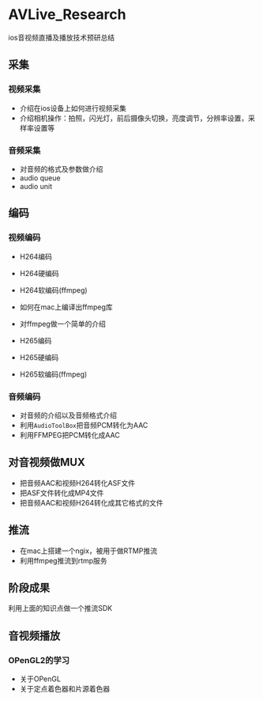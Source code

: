 # AVLive_Research
ios音视频直播及播放技术预研总结


## 采集 

### 视频采集 

* 介绍在ios设备上如何进行视频采集
* 介绍相机操作：拍照，闪光灯，前后摄像头切换，亮度调节，分辨率设置，采样率设置等


### 音频采集 

* 对音频的格式及参数做介绍
* audio queue
* audio unit 

## 编码 

### 视频编码

* H264编码 
* H264硬编码 
* H264软编码(ffmpeg)
 * 如何在mac上编译出ffmpeg库
 * 对ffmpeg做一个简单的介绍

* H265编码
* H265硬编码
* H265软编码(ffmpeg)

### 音频编码 

* 对音频的介绍以及音频格式介绍
* 利用`AudioToolBox`把音频PCM转化为AAC
* 利用FFMPEG把PCM转化成AAC

## 对音视频做MUX 

* 把音频AAC和视频H264转化ASF文件
* 把ASF文件转化成MP4文件
* 把音频AAC和视频H264转化成其它格式的文件

## 推流 

* 在mac上搭建一个ngix，被用于做RTMP推流
* 利用ffmpeg推流到rtmp服务 

## 阶段成果
利用上面的知识点做一个推流SDK 


## 音视频播放 

### OPenGL2的学习 
  * 关于OPenGL
  * 关于定点着色器和片源着色器




